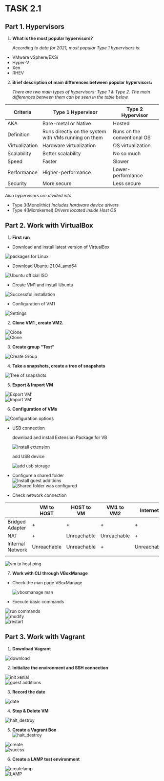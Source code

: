<h1>TASK 2.1</h1>



<h2>Part 1. Hypervisors</h2>  

 1. **What is the most popular hypervisors?**  
 
    *According to data for 2021, most popular Type 1 hypervisors is:*
    
   - VMware vSphere/EXSi
   - Hyper-V
   - Xen
   - RHEV

2. **Brief description of main differences between  popular hypervisors:**  

   *There are two main types of hypervisors: Type 1 & Type 2. The main differences between them can be seen in the table below.*  

| Criteria       | Type 1 Hypervisor                                     | Type 2 Hypervisor           |
|----------------|-------------------------------------------------------|-----------------------------|
| AKA            | Bare-metal or Native                                  | Hosted                      |
| Definition     |  Runs directly on the system with VMs running on them | Runs on the conventional OS |
| Virtualization | Hardware virtualization                               | OS virtualization           |
| Scalability    | Better scalability                                    | No so much                  |
| Speed          | Faster                                                | Slower                      |
| Performance    | Higher-performance                                    | Lower-performance           |
| Security       | More secure                                           | Less secure                 |


   *Also hypervisors are divided into*
- Type 3(Monolithic) 
 *Includes hardware device drivers*
- Type 4(Microkernel)
   *Drivers located inside Host OS*


<h2>Part 2. Work with VirtualBox </h2>  

 1. **First run** 
   
 - Download and install latest version of VirtualBox  
 
 ![packages for Linux](images/1.png)  
 
 - Download Ubuntu 21.04_amd64  
 
  ![Ubuntu official ISO](images/2.png)
  
  - Create VM1 and install Ubuntu   
  
  ![Successful installation](images/3a.png)

 - Configuration of VM1  

![Settings](images/3.png)

    
   2. **Clone VM1 , create VM2.**   
   
   ![Clone](images/4.png)    
   ![Clone](images/5.png)    

  3. **Create group "Test"**
  
  ![Create Group ](images/6.png)    

 4. **Take a snapshots, create a tree of snapshots**  

 ![Tree of snapshots](images/7.png)   

5. **Export & Import VM**

![Export VM'](images/8.png)  
![Import VM'](images/9.png)   

6. **Configuration of VMs**

![Configuration options](images/10.png) 

-  USB connection 

   download  and install Extension Package for VB   
    
    ![Install extension](images/11.png) 

    add USB device
 
    ![add usb storage](images/12.png) 

  - Configure a shared folder  
  ![Install guest additions](images/13.png)     
  ![Shared folder was configured](images/14.png)   

- Check network connection   

|                  | VM to HOST  | HOST to VM  | VM1 to VM2  | Internet    |
|------------------|-------------|-------------|-------------|-------------|
| Bridged Adapter  | +           | +           | +           | +           |
| NAT              | +           | Unreachable | Unreachable | +           |
| Internal Network | Unreachable | Unreachable | +           | Unreachable |
|                  |             |             |             |             |

![vm to host ping](images/15.png) 

7. **Work with CLI through VBoxManage**  

- Check the man page VBoxManage  
  
  ![vboxmanage man](images/16.png) 

- Execute basic commands  

![run commands](images/17.png)   
![modify ](images/18.png)   
![restart](images/19.png)   

<h2>Part 3. Work with Vagrant</h2>

1. **Download Vagrant**    

![download](images/20.png)   

2. **Initialize the environment and SSH connection**   

![init xenial](images/21.png)    
![guest additions](images/22.png)  

3. **Record the date**  

![date](images/23.png)  

4. **Stop & Delete VM**  

![halt_destroy](images/24.png)

5. **Create a Vagrant Box**  
![halt_destroy](images/24.png)

![create](images/25.png)  
![succss](images/26.png)  

6. **Create a LAMP test environment**  

![createlamp](images/27.png)  
![LAMP](images/28.png)  



